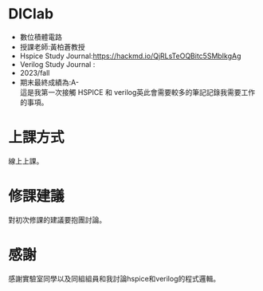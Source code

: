 # DIClab
* 數位積體電路  
* 授課老師:黃柏蒼教授  
* Hspice Study Journal:https://hackmd.io/QjRLsTeOQBitc5SMbIkgAg  
* Verilog Study Journal :  
* 2023/fall  
* 期末最終成績為:A-  
這是我第一次接觸 HSPICE 和 verilog英此會需要較多的筆記記錄我需要工作的事項。  
# 上課方式  
線上上課。  

# 修課建議  
對初次修課的建議要抱團討論。  
# 感謝
感謝實驗室同學以及同組組員和我討論hspice和verilog的程式邏輯。  


